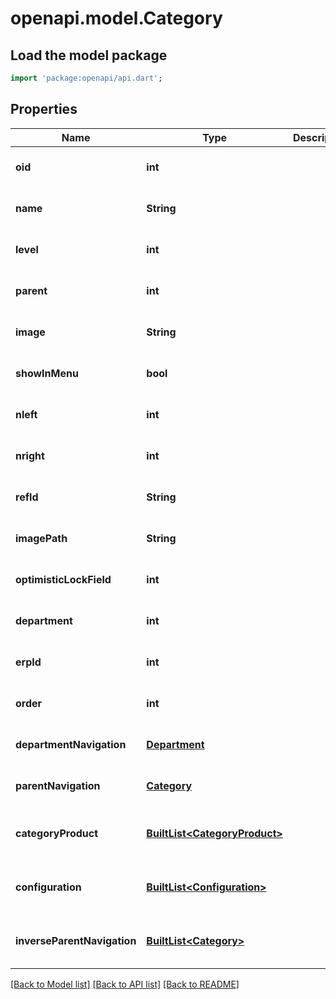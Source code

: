 # openapi.model.Category

## Load the model package
```dart
import 'package:openapi/api.dart';
```

## Properties
Name | Type | Description | Notes
------------ | ------------- | ------------- | -------------
**oid** | **int** |  | [optional] [default to null]
**name** | **String** |  | [optional] [default to null]
**level** | **int** |  | [optional] [default to null]
**parent** | **int** |  | [optional] [default to null]
**image** | **String** |  | [optional] [default to null]
**showInMenu** | **bool** |  | [optional] [default to null]
**nleft** | **int** |  | [optional] [default to null]
**nright** | **int** |  | [optional] [default to null]
**refId** | **String** |  | [optional] [default to null]
**imagePath** | **String** |  | [optional] [default to null]
**optimisticLockField** | **int** |  | [optional] [default to null]
**department** | **int** |  | [optional] [default to null]
**erpId** | **int** |  | [optional] [default to null]
**order** | **int** |  | [optional] [default to null]
**departmentNavigation** | [**Department**](Department.md) |  | [optional] [default to null]
**parentNavigation** | [**Category**](Category.md) |  | [optional] [default to null]
**categoryProduct** | [**BuiltList&lt;CategoryProduct&gt;**](CategoryProduct.md) |  | [optional] [default to const []]
**configuration** | [**BuiltList&lt;Configuration&gt;**](Configuration.md) |  | [optional] [default to const []]
**inverseParentNavigation** | [**BuiltList&lt;Category&gt;**](Category.md) |  | [optional] [default to const []]

[[Back to Model list]](../README.md#documentation-for-models) [[Back to API list]](../README.md#documentation-for-api-endpoints) [[Back to README]](../README.md)


